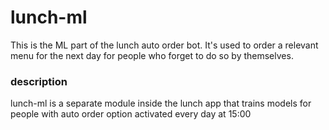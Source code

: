 # lunch-ml
This is the ML part of the lunch auto order bot. 
It's used to order a relevant menu for the next day for people who 
forget to do so by themselves.

### description
lunch-ml is a separate module inside the lunch app that trains models 
for people with auto order option activated every day at 15:00  

